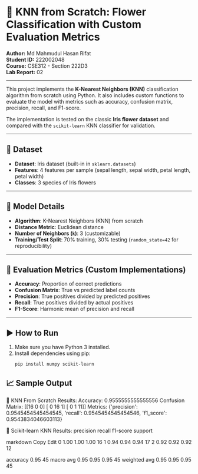 # 📘 KNN from Scratch: Flower Classification with Custom Evaluation Metrics

**Author:** Md Mahmudul Hasan Rifat  
**Student ID:** 222002048  
**Course:** CSE312 - Section 222D3  
**Lab Report:** 02

---

This project implements the **K-Nearest Neighbors (KNN)** classification algorithm from scratch using Python. It also includes custom functions to evaluate the model with metrics such as accuracy, confusion matrix, precision, recall, and F1-score.

The implementation is tested on the classic **Iris flower dataset** and compared with the `scikit-learn` KNN classifier for validation.

---

## 📁 Dataset

- **Dataset**: Iris dataset (built-in in `sklearn.datasets`)  
- **Features**: 4 features per sample (sepal length, sepal width, petal length, petal width)  
- **Classes**: 3 species of Iris flowers

---

## 🧠 Model Details

- **Algorithm**: K-Nearest Neighbors (KNN) from scratch  
- **Distance Metric**: Euclidean distance  
- **Number of Neighbors (`k`)**: 3 (customizable)  
- **Training/Test Split**: 70% training, 30% testing (`random_state=42` for reproducibility)

---

## 🧪 Evaluation Metrics (Custom Implementations)

- **Accuracy**: Proportion of correct predictions  
- **Confusion Matrix**: True vs predicted label counts  
- **Precision**: True positives divided by predicted positives  
- **Recall**: True positives divided by actual positives  
- **F1-Score**: Harmonic mean of precision and recall

---

## ▶️ How to Run

1. Make sure you have Python 3 installed.  
2. Install dependencies using pip:
   ```bash
   pip install numpy scikit-learn
## 📈 Sample Output

🌸 KNN From Scratch Results:
Accuracy: 0.9555555555555556
Confusion Matrix:
[[16 0 0]
[ 0 16 1]
[ 0 1 11]]
Metrics: {'precision': 0.9545454545454545, 'recall': 0.9545454545454546, 'f1_score': 0.9543834046603113}

🤖 Scikit-learn KNN Results:
precision recall f1-score support

markdown
Copy
Edit
       0       1.00      1.00      1.00        16
       1       0.94      0.94      0.94        17
       2       0.92      0.92      0.92        12

accuracy                           0.95        45
macro avg 0.95 0.95 0.95 45
weighted avg 0.95 0.95 0.95 45

